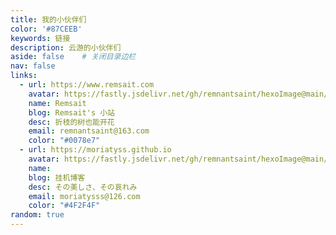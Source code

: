```yaml
---
title: 我的小伙伴们
color: '#87CEEB'
keywords: 链接
description: 云游的小伙伴们
aside: false	# 关闭目录边栏
nav: false
links: 
  - url: https://www.remsait.com                                                                    #网站地址
    avatar: https://fastly.jsdelivr.net/gh/remnantsaint/hexoImage@main/QQ图片20240908121531.jpg     #头像链接  
    name: Remsait                                                                                   #名字
    blog: Remsait's 小站                                                                            #网站名
    desc: 折枝的树也能开花                                                                           #个签 or 描述
    email: remnantsaint@163.com                                                                     #个人邮箱
    color: "#0078e7"                                                                                #想要友链显示的颜色
  - url: https://moriatyss.github.io
    avatar: https://fastly.jsdelivr.net/gh/remnantsaint/hexoImage@main/QQ图片20240908121531.jpg 
    name: 
    blog: 挂机博客
    desc: その美しさ、その哀れみ
    email: moriatysss@126.com
    color: "#4F2F4F"
random: true
---
```


<YunLinks :links="frontmatter.links" :random="frontmatter.random" />
